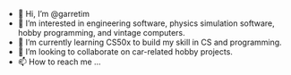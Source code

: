 - 👋 Hi, I’m @garretim
- 👀 I’m interested in engineering software, physics simulation software, hobby programming, and vintage computers.
- 🌱 I’m currently learning CS50x to build my skill in CS and programming.
- 💞️ I’m looking to collaborate on car-related hobby projects.
- 📫 How to reach me ...

<!---
garretim/garretim is a ✨ special ✨ repository because its `README.md` (this file) appears on your GitHub profile.
You can click the Preview link to take a look at your changes.
--->

